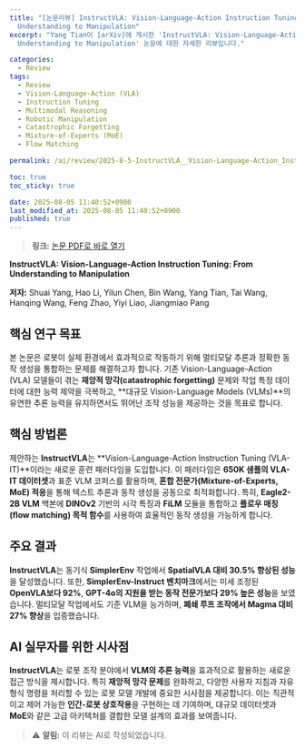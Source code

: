 ```yaml
---
title: "[논문리뷰] InstructVLA: Vision-Language-Action Instruction Tuning from
  Understanding to Manipulation"
excerpt: "Yang Tian이 [arXiv]에 게시한 'InstructVLA: Vision-Language-Action Instruction Tuning from
  Understanding to Manipulation' 논문에 대한 자세한 리뷰입니다."

categories:
  - Review
tags:
  - Review
  - Vision-Language-Action (VLA)
  - Instruction Tuning
  - Multimodal Reasoning
  - Robotic Manipulation
  - Catastrophic Forgetting
  - Mixture-of-Experts (MoE)
  - Flow Matching

permalink: /ai/review/2025-8-5-InstructVLA__Vision-Language-Action_Instruction_Tuning_from __Understanding_to_Manipulation/

toc: true
toc_sticky: true

date: 2025-08-05 11:40:52+0900
last_modified_at: 2025-08-05 11:40:52+0900
published: true
---
```

> **링크:** [논문 PDF로 바로 열기](https://arxiv.org/abs/2507.17520)

**InstructVLA: Vision-Language-Action Instruction Tuning: From Understanding to Manipulation**

**저자:** Shuai Yang, Hao Li, Yilun Chen, Bin Wang, Yang Tian, Tai Wang, Hanqing Wang, Feng Zhao, Yiyi Liao, Jiangmiao Pang



## 핵심 연구 목표
본 논문은 로봇이 실제 환경에서 효과적으로 작동하기 위해 멀티모달 추론과 정확한 동작 생성을 통합하는 문제를 해결하고자 합니다. 기존 Vision-Language-Action (VLA) 모델들이 겪는 **재앙적 망각(catastrophic forgetting)** 문제와 작업 특정 데이터에 대한 능력 제약을 극복하고, **대규모 Vision-Language Models (VLMs)**의 유연한 추론 능력을 유지하면서도 뛰어난 조작 성능을 제공하는 것을 목표로 합니다.

## 핵심 방법론
제안하는 **InstructVLA**는 **Vision-Language-Action Instruction Tuning (VLA-IT)**이라는 새로운 훈련 패러다임을 도입합니다. 이 패러다임은 **650K 샘플의 VLA-IT 데이터셋**과 표준 VLM 코퍼스를 활용하며, **혼합 전문가(Mixture-of-Experts, MoE) 적응**을 통해 텍스트 추론과 동작 생성을 공동으로 최적화합니다. 특히, **Eagle2-2B VLM** 백본에 **DINOv2** 기반의 시각 특징과 **FiLM** 모듈을 통합하고 **플로우 매칭(flow matching) 목적 함수**를 사용하여 효율적인 동작 생성을 가능하게 합니다.

## 주요 결과
**InstructVLA**는 동기식 **SimplerEnv** 작업에서 **SpatialVLA 대비 30.5% 향상된 성능**을 달성했습니다. 또한, **SimplerEnv-Instruct 벤치마크**에서는 미세 조정된 **OpenVLA보다 92%**, **GPT-4o의 지원을 받는 동작 전문가보다 29% 높은 성능**을 보였습니다. 멀티모달 작업에서도 기준 VLM을 능가하며, **폐쇄 루프 조작에서 Magma 대비 27% 향상**을 입증했습니다.

## AI 실무자를 위한 시사점
**InstructVLA**는 로봇 조작 분야에서 **VLM의 추론 능력**을 효과적으로 활용하는 새로운 접근 방식을 제시합니다. 특히 **재앙적 망각 문제**를 완화하고, 다양한 사용자 지침과 자유 형식 명령을 처리할 수 있는 로봇 모델 개발에 중요한 시사점을 제공합니다. 이는 직관적이고 제어 가능한 **인간-로봇 상호작용**을 구현하는 데 기여하며, 대규모 데이터셋과 **MoE**와 같은 고급 아키텍처를 결합한 모델 설계의 효과를 보여줍니다.

> ⚠️ **알림:** 이 리뷰는 AI로 작성되었습니다.